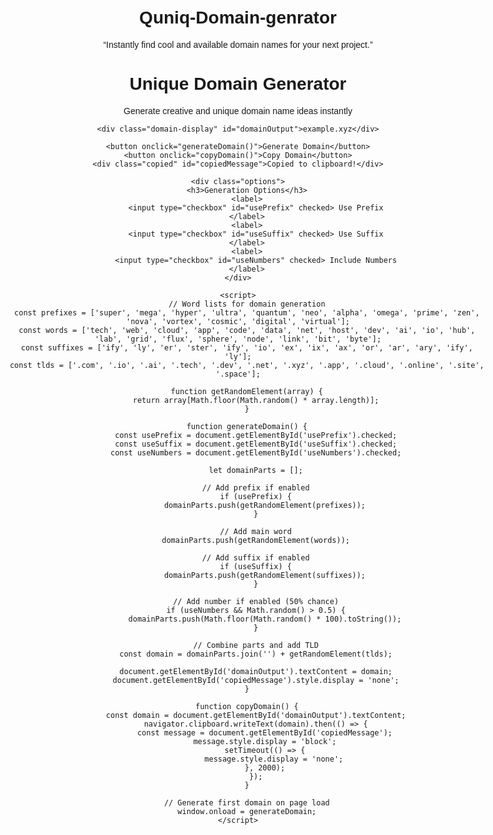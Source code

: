 # Quniq-Domain-genrator
“Instantly find cool and available domain names for your next project.”

<!DOCTYPE html>
<html lang="en">
<head>
    <meta charset="UTF-8">
    <meta name="viewport" content="width=device-width, initial-scale=1.0">
    <title>Unique Domain Generator</title>
    <style>
        body {
            font-family: Arial, sans-serif;
            max-width: 800px;
            margin: 0 auto;
            padding: 20px;
            text-align: center;
        }
        .domain-display {
            font-size: 2.5em;
            margin: 30px 0;
            color: #2c3e50;
            font-weight: bold;
            min-height: 60px;
        }
        button {
            background-color: #3498db;
            color: white;
            border: none;
            padding: 12px 24px;
            font-size: 16px;
            cursor: pointer;
            border-radius: 4px;
            transition: background-color 0.3s;
        }
        button:hover {
            background-color: #2980b9;
        }
        .options {
            margin: 20px 0;
            padding: 15px;
            background-color: #f8f9fa;
            border-radius: 4px;
        }
        .copied {
            color: green;
            font-weight: bold;
            display: none;
        }
    </style>
</head>
<body>
    <h1>Unique Domain Generator</h1>
    <p>Generate creative and unique domain name ideas instantly</p>
    
    <div class="domain-display" id="domainOutput">example.xyz</div>
    
    <button onclick="generateDomain()">Generate Domain</button>
    <button onclick="copyDomain()">Copy Domain</button>
    <div class="copied" id="copiedMessage">Copied to clipboard!</div>
    
    <div class="options">
        <h3>Generation Options</h3>
        <label>
            <input type="checkbox" id="usePrefix" checked> Use Prefix
        </label>
        <label>
            <input type="checkbox" id="useSuffix" checked> Use Suffix
        </label>
        <label>
            <input type="checkbox" id="useNumbers" checked> Include Numbers
        </label>
    </div>
    
    <script>
        // Word lists for domain generation
        const prefixes = ['super', 'mega', 'hyper', 'ultra', 'quantum', 'neo', 'alpha', 'omega', 'prime', 'zen', 'nova', 'vortex', 'cosmic', 'digital', 'virtual'];
        const words = ['tech', 'web', 'cloud', 'app', 'code', 'data', 'net', 'host', 'dev', 'ai', 'io', 'hub', 'lab', 'grid', 'flux', 'sphere', 'node', 'link', 'bit', 'byte'];
        const suffixes = ['ify', 'ly', 'er', 'ster', 'ify', 'io', 'ex', 'ix', 'ax', 'or', 'ar', 'ary', 'ify', 'ly'];
        const tlds = ['.com', '.io', '.ai', '.tech', '.dev', '.net', '.xyz', '.app', '.cloud', '.online', '.site', '.space'];
        
        function getRandomElement(array) {
            return array[Math.floor(Math.random() * array.length)];
        }
        
        function generateDomain() {
            const usePrefix = document.getElementById('usePrefix').checked;
            const useSuffix = document.getElementById('useSuffix').checked;
            const useNumbers = document.getElementById('useNumbers').checked;
            
            let domainParts = [];
            
            // Add prefix if enabled
            if (usePrefix) {
                domainParts.push(getRandomElement(prefixes));
            }
            
            // Add main word
            domainParts.push(getRandomElement(words));
            
            // Add suffix if enabled
            if (useSuffix) {
                domainParts.push(getRandomElement(suffixes));
            }
            
            // Add number if enabled (50% chance)
            if (useNumbers && Math.random() > 0.5) {
                domainParts.push(Math.floor(Math.random() * 100).toString());
            }
            
            // Combine parts and add TLD
            const domain = domainParts.join('') + getRandomElement(tlds);
            
            document.getElementById('domainOutput').textContent = domain;
            document.getElementById('copiedMessage').style.display = 'none';
        }
        
        function copyDomain() {
            const domain = document.getElementById('domainOutput').textContent;
            navigator.clipboard.writeText(domain).then(() => {
                const message = document.getElementById('copiedMessage');
                message.style.display = 'block';
                setTimeout(() => {
                    message.style.display = 'none';
                }, 2000);
            });
        }
        
        // Generate first domain on page load
        window.onload = generateDomain;
    </script>
</body>
</html>

